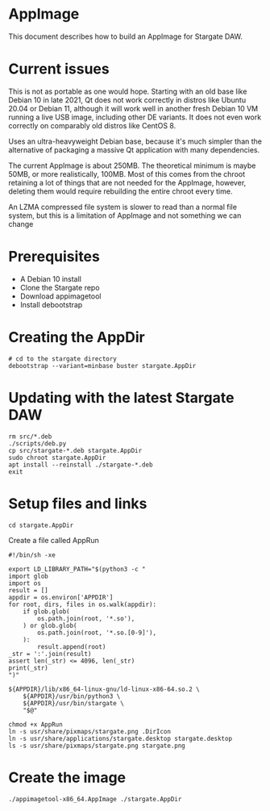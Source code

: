# AppImage
This document describes how to build an AppImage for Stargate DAW.

# Current issues
This is not as portable as one would hope.  Starting with an old base
like Debian 10 in late 2021, Qt does not work correctly in distros like
Ubuntu 20.04 or Debian 11, although it will work well in another fresh
Debian 10 VM running a live USB image, including other DE variants.
It does not even work correctly on comparably old distros like CentOS 8.

Uses an ultra-heavyweight Debian base, because it's much simpler than the
alternative of packaging a massive Qt application with many dependencies.

The current AppImage is about 250MB.  The theoretical minimum is maybe 50MB,
or more realistically, 100MB.  Most of this comes from the chroot retaining
a lot of things that are not needed for the AppImage, however, deleting them
would require rebuilding the entire chroot every time.

An LZMA compressed file system is slower to read than a normal file system,
but this is a limitation of AppImage and not something we can change

# Prerequisites
- A Debian 10 install
- Clone the Stargate repo
- Download appimagetool
- Install debootstrap

# Creating the AppDir
```
# cd to the stargate directory
debootstrap --variant=minbase buster stargate.AppDir
```

# Updating with the latest Stargate DAW
```
rm src/*.deb
./scripts/deb.py
cp src/stargate-*.deb stargate.AppDir
sudo chroot stargate.AppDir
apt install --reinstall ./stargate-*.deb
exit
```

# Setup files and links
```
cd stargate.AppDir
```

Create a file called AppRun
```
#!/bin/sh -xe

export LD_LIBRARY_PATH="$(python3 -c "
import glob
import os
result = []
appdir = os.environ['APPDIR']
for root, dirs, files in os.walk(appdir):
    if glob.glob(
        os.path.join(root, '*.so'),
    ) or glob.glob(
        os.path.join(root, '*.so.[0-9]'),
	):
        result.append(root)
_str = ':'.join(result)
assert len(_str) <= 4096, len(_str)
print(_str)
")"

${APPDIR}/lib/x86_64-linux-gnu/ld-linux-x86-64.so.2 \
	${APPDIR}/usr/bin/python3 \
	${APPDIR}/usr/bin/stargate \
	"$@"
```

```
chmod +x AppRun
ln -s usr/share/pixmaps/stargate.png .DirIcon
ln -s usr/share/applications/stargate.desktop stargate.desktop
ls -s usr/share/pixmaps/stargate.png stargate.png
```

# Create the image
```
./appimagetool-x86_64.AppImage ./stargate.AppDir
```
